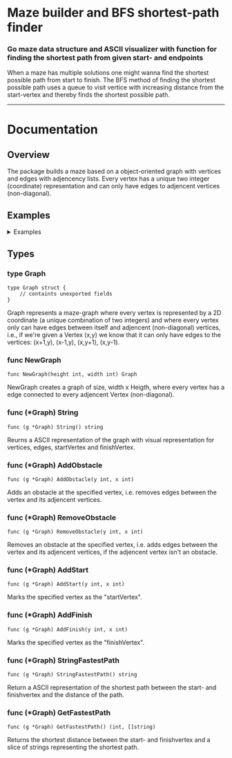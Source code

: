 # Maze builder and BFS shortest-path finder

### Go maze data structure and ASCII visualizer with function for finding the shortest path from given start- and endpoints

When a maze has multiple solutions one might wanna find the shortest possible path from start to finish. The BFS method of finding the shortest possible path uses a queue to visit vertice with increasing distance from the start-vertex and thereby finds the shortest possible path.

---

# Documentation
## Overview
The package builds a maze based on a object-oriented graph with vertices and edges with adjencency lists. Every vertex has a unique two integer (coordinate) representation and can only have edges to adjencent vertices (non-diagonal).
## Examples

<details>
  <summary>Examples</summary>
  Find the shortest path between start and finish in a maze.
  
    package main
    
    import (
        "fmt"
        
        "github.com/oskarforsstrom/maze"
    )

    func main() {
	    g := maze.NewGraph(5, 5)
	    g.AddStart(1, 1)
	    g.AddFinish(1, 5)
	    for i := 1; i <= 3; i++ {
	    	g.AddObstacle(i, 3)
	    }
	    fmt.Printf(g.StringFastestPath())
    }

    ---
    Output:

    .-------.-------.-------.-------.-------.
    | ( s )   (1,2) | (1,3) | ( p )   ( f ) |
    :       +       +-------+       +       +
    | ( p )   (2,2) | (2,3) | ( p )   (2,5) |
    :       +       +-------+       +       +
    | ( p )   (3,2) | (3,3) | ( p )   (3,5) |
    :       +       +-------+       +       +
    | ( p )   ( p )   ( p )   ( p )   (4,5) |
    :       +       +       +       +       +
    | (5,1)   (5,2)   (5,3)   (5,4)   (5,5) |
    '-------'-------'-------'-------'-------'
    distance = 10
</details>



## Types

### type Graph
    type Graph struct {
        // containts unexported fields
    }

Graph represents a maze-graph where every vertex is represented by a 2D coordinate (a unique combination of two integers) and where every vertex only can have edges between itself and adjencent (non-diagonal) vertices, i.e., if we're given a Vertex (x,y) we know that it can only have edges to the vertices: (x+1,y), (x-1,y), (x,y+1), (x,y-1).

### func NewGraph
    func NewGraph(height int, width int) Graph
NewGraph creates a graph of size, width x Heigth, where every vertex has a edge connected to every adjencent Vertex (non-diagonal).

### func (*Graph) String
    func (g *Graph) String() string
Reurns a ASCII representation of the graph with visual representation for vertices, edges, startVertex and finishVertex.

### func (*Graph) AddObstacle
    func (g *Graph) AddObstacle(y int, x int)
Adds an obstacle at the specified vertex, i.e. removes edges between the vertex and its adjencent vertices.

### func (*Graph) RemoveObstacle
    func (g *Graph) RemoveObstacle(y int, x int)
Removes an obstacle at the specified vertex, i.e. adds edges between the vertex and its adjencent vertices, if the adjencent vertex isn't an obstacle.

### func (*Graph) AddStart
    func (g *Graph) AddStart(y int, x int)
Marks the specified vertex as the "startVertex".

### func (*Graph) AddFinish
    func (g *Graph) AddFinish(y int, x int)
Marks the specified vertex as the "finishVertex".

### func (*Graph) StringFastestPath
    func (g *Graph) StringFastestPath() string
Return a ASCII representation of the shortest path between the start- and finishvertex and the distance of the path.
### func (*Graph) GetFastestPath
    func (g *Graph) GetFastestPath() (int, []string)
Returns the shortest distance between the start- and finishvertex and a slice of strings representing the shortest path.
